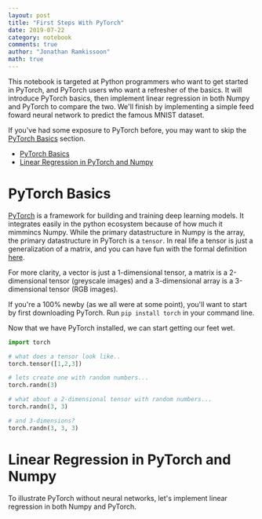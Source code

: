 ```yaml
---
layout: post
title: "First Steps With PyTorch"
date: 2019-07-22
category: notebook
comments: true
author: "Jonathan Ramkissoon"
math: true
---
```


This notebook is targeted at Python programmers who want to get started in
PyTorch, and PyTorch users who want a refresher of the basics. It will introduce PyTorch basics, then implement linear regression in both Numpy and PyTorch to compare the two. We'll finish by implementing a simple feed foward neural network to predict the famous MNIST dataset.

If you've had some exposure to PyTorch before, you may want to skip the [PyTorch Basics](#pytorch-basics) section.

- [PyTorch Basics](#pytorch-basics)
- [Linear Regression in PyTorch and Numpy](#Linear-Regression-in-PyTorch-and-Numpy)

# PyTorch Basics

[PyTorch](http://pytorch.org/) is a framework for building and training deep learning models. It integrates easily in the python ecosystem because of how much it mimmincs Numpy. While the primary datastructure in Numpy is the array, the primary datastructure in PyTorch is a `tensor`. In real life a tensor is just a generalization of a matrix, and you can have fun with the formal definition [here](http://mathworld.wolfram.com/Tensor.html).

For more clarity, a vector is just a 1-dimensional tensor, a matrix is a 2-dimensional tensor (greyscale images) and a 3-dimensional array is a 3-dimensional tensor (RGB images).

If you're a 100% newby (as we all were at some point), you'll want to start by first downloading PyTorch. Run `pip install torch` in your command line.

Now that we have PyTorch installed, we can start getting our feet wet.

```python
import torch

# what does a tensor look like..
torch.tensor([1,2,3])

# lets create one with random numbers...
torch.randn(3)

# what about a 2-dimensional tensor with random numbers...
torch.randn(3, 3)

# and 3-dimensions?
torch.randn(3, 3, 3)
```

# Linear Regression in PyTorch and Numpy

To illustrate PyTorch without neural networks, let's implement linear regression in both Numpy and PyTorch.
